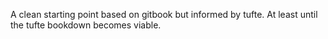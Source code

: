 A clean starting point based on gitbook but informed by tufte.  At least until the tufte bookdown becomes viable.

